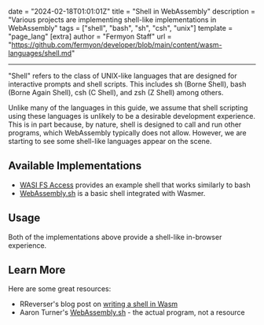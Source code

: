 date = "2024-02-18T01:01:01Z"
title = "Shell in WebAssembly"
description = "Various projects are implementing shell-like implementations in WebAssembly"
tags = ["shell", "bash", "sh", "csh", "unix"]
template = "page_lang"
[extra]
author = "Fermyon Staff"
url = "https://github.com/fermyon/developer/blob/main/content/wasm-languages/shell.md"

---

"Shell" refers to the class of UNIX-like languages that are designed for interactive prompts and shell scripts.
This includes sh (Borne Shell), bash (Borne Again Shell), csh (C Shell), and zsh (Z Shell) among others.

Unlike many of the languages in this guide, we assume that shell scripting using these languages is unlikely to be a desirable development experience. This is in part because, by nature, shell is designed to call and run other programs, which WebAssembly typically does not allow. However, we are starting to see some shell-like languages appear on the scene.

## Available Implementations

- [WASI FS Access](https://github.com/GoogleChromeLabs/wasi-fs-access) provides an example shell that works similarly to bash
- [WebAssembly.sh](https://github.com/wasmerio/webassembly.sh) is a basic shell integrated with Wasmer. 

## Usage

Both of the implementations above provide a shell-like in-browser experience.

## Learn More

Here are some great resources:

- RReverser's blog post on [writing a shell in Wasm](https://rreverser.com/webassembly-shell-with-a-real-filesystem-access-in-a-browser/)
- Aaron Turner's [WebAssembly.sh](https://webassembly.sh/) - the actual program, not a resource
